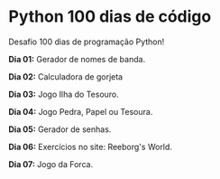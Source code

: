 # Python 100 dias de código
Desafio 100 dias de programação Python!

**Dia 01:** Gerador de nomes de banda.

**Dia 02:** Calculadora de gorjeta

**Dia 03:** Jogo Ilha do Tesouro.

**Dia 04:** Jogo Pedra, Papel ou Tesoura.

**Dia 05:** Gerador de senhas.

**Dia 06:** Exercícios no site: Reeborg's World.

**Dia 07:** Jogo da Forca.